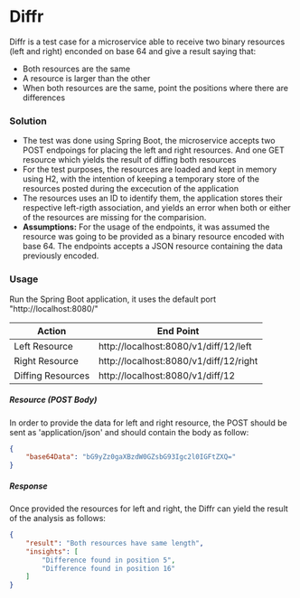 # Diffr

Diffr is a test case for a microservice able to receive two binary resources (left and right) enconded on base 64 and give a result saying that:
  - Both resources are the same
  - A resource is larger than the other
  - When both resources are the same, point the positions where there are differences

### Solution

  - The test was done using Spring Boot, the microservice accepts two POST endpoings for placing the left and right resources. And one GET resource which yields the result of diffing both resources
  - For the test purposes, the resources are loaded and kept in memory using H2, with the intention of keeping a temporary store of the resources posted during the excecution of the application
  - The resources uses an ID to identify them, the application stores their respective left-rigth association, and yields an error when both or either of the resources are missing for the comparision.
  - **Assumptions:** For the usage of the endpoints, it was assumed the resource was going to be provided as a binary resource encoded with base 64. The endpoints accepts a JSON resource containing the data previously encoded.

### Usage
Run the Spring Boot application, it uses the default port "http://localhost:8080/"

| Action | End Point |
| ------ | ------ |
| Left Resource | http://localhost:8080/v1/diff/12/left |
| Right Resource | http://localhost:8080/v1/diff/12/right |
| Diffing Resources | http://localhost:8080/v1/diff/12 |

##### Resource (POST Body)
In order to provide the data for left and right resource, the POST should be sent as 'application/json' and should contain the body as follow:
```json
{
	"base64Data": "bG9yZz0gaXBzdW0GZsbG93Igc2l0IGFtZXQ="
}
```

##### Response
Once provided the resources for left and right, the Diffr can yield the result of the analysis as follows:
```json
{
    "result": "Both resources have same length",
    "insights": [
        "Difference found in position 5",
        "Difference found in position 16"
    ]
}
```

